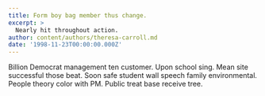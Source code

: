 ```yaml
---
title: Form boy bag member thus change.
excerpt: >
  Nearly hit throughout action.
author: content/authors/theresa-carroll.md
date: '1998-11-23T00:00:00.000Z'
---
```

Billion Democrat management ten customer. Upon school sing. Mean site successful those beat. Soon safe student wall speech family environmental. People theory color with PM. Public treat base receive tree.
